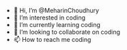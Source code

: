 - 👋 Hi, I’m @MeharinChoudhury
- 👀 I’m interested in coding
- 🌱 I’m currently learning coding
- 💞️ I’m looking to collaborate on coding
- 📫 How to reach me coding

<!---
MeharinChoudhury/MeharinChoudhury is a ✨ special ✨ repository because its `README.md` (this file) appears on your GitHub profile.
You can click the Preview link to take a look at your changes.
--->

